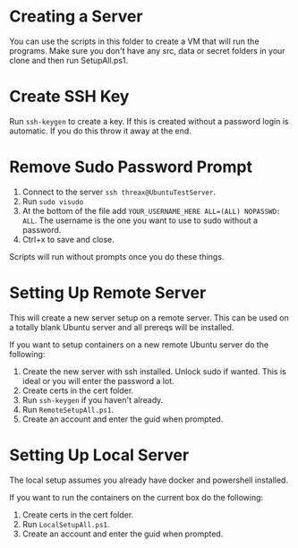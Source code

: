 # Creating a Server
You can use the scripts in this folder to create a VM that will run the programs. Make sure you don't have any src, data or secret folders in your clone and then run SetupAll.ps1.

# Create SSH Key
Run `ssh-keygen` to create a key. If this is created without a password login is automatic. If you do this throw it away at the end.

# Remove Sudo Password Prompt
1. Connect to the server `ssh threax@UbuntuTestServer`.
1. Run `sudo visudo`
1. At the bottom of the file add `YOUR_USERNAME_HERE ALL=(ALL) NOPASSWD: ALL`. The username is the one you want to use to sudo without a password.
1. Ctrl+x to save and close.

Scripts will run without prompts once you do these things.

# Setting Up Remote Server
This will create a new server setup on a remote server. This can be used on a totally blank Ubuntu server and all prereqs will be installed.

If you want to setup containers on a new remote Ubuntu server do the following:
1. Create the new server with ssh installed. Unlock sudo if wanted. This is ideal or you will enter the password a lot.
1. Create certs in the cert folder.
1. Run `ssh-keygen` if you haven't already.
1. Run `RemoteSetupAll.ps1`.
1. Create an account and enter the guid when prompted.

# Setting Up Local Server
The local setup assumes you already have docker and powershell installed.

If you want to run the containers on the current box do the following:
1. Create certs in the cert folder.
1. Run `LocalSetupAll.ps1`.
1. Create an account and enter the guid when prompted.